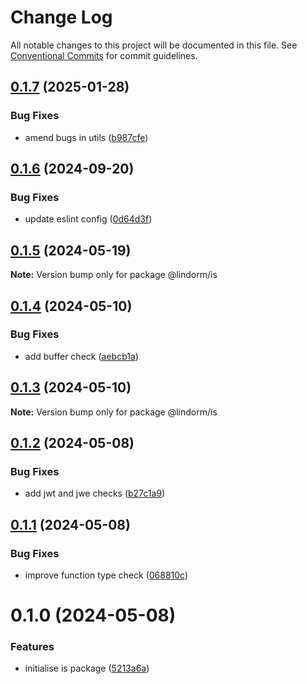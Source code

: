 # Change Log

All notable changes to this project will be documented in this file.
See [Conventional Commits](https://conventionalcommits.org) for commit guidelines.

## [0.1.7](https://github.com/lindorm-io/monorepo/compare/@lindorm/is@0.1.6...@lindorm/is@0.1.7) (2025-01-28)

### Bug Fixes

- amend bugs in utils ([b987cfe](https://github.com/lindorm-io/monorepo/commit/b987cfe654eaee9cf38a9c2eade2fb06c3a70832))

## [0.1.6](https://github.com/lindorm-io/monorepo/compare/@lindorm/is@0.1.5...@lindorm/is@0.1.6) (2024-09-20)

### Bug Fixes

- update eslint config ([0d64d3f](https://github.com/lindorm-io/monorepo/commit/0d64d3ffed42ce6472c81865facf33e8fd66a2d2))

## [0.1.5](https://github.com/lindorm-io/monorepo/compare/@lindorm/is@0.1.4...@lindorm/is@0.1.5) (2024-05-19)

**Note:** Version bump only for package @lindorm/is

## [0.1.4](https://github.com/lindorm-io/monorepo/compare/@lindorm/is@0.1.3...@lindorm/is@0.1.4) (2024-05-10)

### Bug Fixes

- add buffer check ([aebcb1a](https://github.com/lindorm-io/monorepo/commit/aebcb1a9074792381a2d60b574b18a33adcbff43))

## [0.1.3](https://github.com/lindorm-io/monorepo/compare/@lindorm/is@0.1.2...@lindorm/is@0.1.3) (2024-05-10)

**Note:** Version bump only for package @lindorm/is

## [0.1.2](https://github.com/lindorm-io/monorepo/compare/@lindorm/is@0.1.1...@lindorm/is@0.1.2) (2024-05-08)

### Bug Fixes

- add jwt and jwe checks ([b27c1a9](https://github.com/lindorm-io/monorepo/commit/b27c1a986066c8305489bbbf4fd70ca3ef5b1a2f))

## [0.1.1](https://github.com/lindorm-io/monorepo/compare/@lindorm/is@0.1.0...@lindorm/is@0.1.1) (2024-05-08)

### Bug Fixes

- improve function type check ([068810c](https://github.com/lindorm-io/monorepo/commit/068810cac3ca995baff35063ea2d0cc3e50ee20b))

# 0.1.0 (2024-05-08)

### Features

- initialise is package ([5213a6a](https://github.com/lindorm-io/monorepo/commit/5213a6a55b146c1181f9530b855fd6d4f061dd05))
